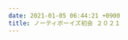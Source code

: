 ```yaml
---
date: 2021-01-05 06:44:21 +0900
title: ノーティボーイズ初会 ２０２１
---
```

![]()

![]()

![]()

![]()

![]()

![]()

![]()

![]()

![]()